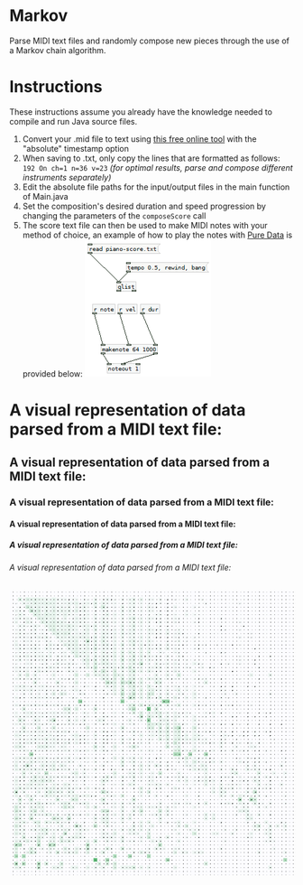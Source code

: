 # Markov
Parse MIDI text files and randomly compose new pieces through the use of a Markov chain algorithm.

# Instructions
These instructions assume you already have the knowledge needed to compile and run Java source files.

1. Convert your .mid file to text using [this free online tool](http://flashmusicgames.com/midi/mid2txt.php) with the "absolute" timestamp option
2. When saving to .txt, only copy the lines that are formatted as follows: `192 On ch=1 n=36 v=23` *(for optimal results, parse and compose different instruments separately)*
3. Edit the absolute file paths for the input/output files in the main function of Main.java
4. Set the composition's desired duration and speed progression by changing the parameters of the `composeScore` call
5. The score text file can then be used to make MIDI notes with your method of choice, an example of how to play the notes with [Pure Data](https://puredata.info/) is provided below:
![](https://raw.githubusercontent.com/Bennett-Lynch/Markov/master/samples/pure-data-setup.png)

# A visual representation of data parsed from a MIDI text file:
## A visual representation of data parsed from a MIDI text file:
### A visual representation of data parsed from a MIDI text file:
#### A visual representation of data parsed from a MIDI text file:
##### A visual representation of data parsed from a MIDI text file:
###### A visual representation of data parsed from a MIDI text file:
![](https://raw.githubusercontent.com/Bennett-Lynch/Markov/master/samples/visual-representation.png)


